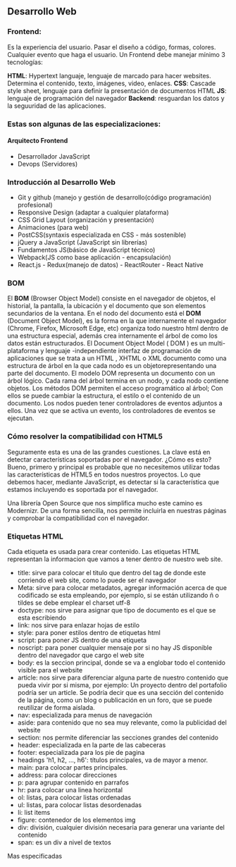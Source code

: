## Desarrollo Web
### Frontend:
Es la experiencia del usuario. Pasar el diseño a código, formas, colores. Cualquier evento que haga el usuario.
Un Frontend debe manejar mínimo 3 tecnologías:

**HTML**: Hypertext languaje, lenguaje de marcado para hacer websites. Determina el contenido, texto, imágenes, video, enlaces.
**CSS**: Cascade style sheet, lenguaje para definir la presentación de documentos HTML
**JS**: lenguaje de programación del navegador
**Backend**: resguardan los datos y la seguuridad de las aplicaciones.

### Estas son algunas de las especializaciones:

#### Arquitecto Frontend
- Desarrollador JavaScript
- Devops (Servidores)

### Introducción al Desarrollo Web
- Git y github (manejo y gestión de desarrollo(código programación) profesional)
- Responsive Design (adaptar a cualquier plataforma)
- CSS Grid Layout (organización y presentación)
- Animaciones (para web)
- PostCSS(syntaxis especializada en CSS - más sostenible)
- jQuery a JavaScript (JavaScript sin librerías)
- Fundamentos JS(básico de JavaScript técnico)
- Webpack(JS como base aplicación - encapsulación)
- React.js - Redux(manejo de datos) - ReactRouter - React Native

### BOM
El **BOM** (Browser Object Model) consiste en el navegador de objetos, el historial, la pantalla, la ubicación y el documento que son elementos secundarios de la ventana. En el nodo del documento está el **DOM** (Document Object Model),
es la forma en la que internamente el navegador (Chrome, Firefox, Microsoft Edge, etc) organiza todo nuestro html dentro de una estructura especial, además crea internamente el árbol de como los datos están estructurados.
El Document Object Model ( DOM ) es un multi-plataforma y lenguaje -independiente interfaz de programación de aplicaciones que se trata a un HTML , XHTML o XML documento como una estructura de árbol en la que cada nodo es un objetorepresentando una parte del documento. El modelo DOM representa un documento con un árbol lógico. Cada rama del árbol termina en un nodo, y cada nodo contiene objetos. Los métodos DOM permiten el acceso programático al árbol; Con ellos se puede cambiar la estructura, el estilo o el contenido de un documento. Los nodos pueden tener controladores de eventos adjuntos a ellos. Una vez que se activa un evento, los controladores de eventos se ejecutan.

### Cómo resolver la compatibilidad con HTML5

Seguramente esta es una de las grandes cuestiones. La clave está en detectar características soportadas por el navegador. ¿Cómo es esto? Bueno, primero y principal es probable que no necesitemos utilizar todas las características de HTML5 en todos nuestros proyectos. Lo que debemos hacer, mediante JavaScript, es detectar si la característica que estamos incluyendo es soportada por el navegador.

Una librería Open Source que nos simplifica mucho este camino es Modernizr. De una forma sencilla, nos permite incluirla en nuestras páginas y comprobar la compatibilidad con el navegador.

### Etiquetas HTML
Cada etiqueta es usada para crear contenido.
Las etiquetas HTML representan la informacion que vamos a tener dentro de nuestro web site.

- title: sirve para colocar el titulo que dentro del tag de donde este corriendo el web site, como lo puede ser el navegador
- Meta: sirve para colocar metadatos, agregar información acerca de que codificado se esta empleando, por ejemplo, si se están utilizando ñ o tildes se debe emplear el charset utf-8
- doctype: nos sirve para asignar que tipo de documento es el que se esta escribiendo
- link: nos sirve para enlazar hojas de estilo
- style: para poner estilos dentro de etiquetas html
- script: para poner JS dentro de una etiqueta
- noscript: para poner cualquier mensaje por si no hay JS disponible dentro del navegador que cargo el web site
- body: es la seccion principal, donde se va a englobar todo el contenido visible para el website
- article: nos sirve para diferenciar alguna parte de nuestro contenido que pueda vivir por si misma, por ejemplo:
Un proyecto dentro del portafolio podría ser un article.
Se podría decir que es una sección del contenido de la página, como un blog o publicación en un foro, que se puede reutilizar de forma aislada.
- nav: especializada para menus de navegación
- aside: para contenido que no sea muy relevante, como la publicidad del website
- section: nos permite diferenciar las secciones grandes del contenido
- header: especializada en la parte de las cabeceras
- footer: especializada para los pie de pagina
- headings 'h1, h2, ..., h6': títulos principales, va de mayor a menor.
- main: para colocar partes principales.
- address: para colocar direcciones
- p: para agrupar contenido en parrafos
- hr: para colocar una linea horizontal
- ol: listas, para colocar listas ordenadas
- ul: listas, para colocar listas desordenadas
- li: list items
- figure: contenedor de los elementos img
- div: división, cualquier división necesaria para generar una variante del contenido
- span: es un div a nivel de textos

Mas especificadas
<title> . . . <title>
La etiqueta title especifica el título del documento, el cual generalmente se muestra en la barra superior del navegador (pestaña), fuera de la ventana de contenido normal, así como también en los marcadores de un usuario o en la lista de favoritos.

<header> . . . </header>
La etiqueta header representa la información que va al comienzo de una sección, con más frecuencia en el encabezado, también puede incluir enlaces de navegación, publicidad, presentaciones, etc.

<section> . . . </section>
La etiqueta section representa una sección (una agrupación temática de contenido) de un documento o aplicación con su propio esquema interno, cabe mencionar que no es un contenedor genérico.

<footer> . . . </footer>
La etiqueta footer representa información asociada con y generalmente se encuentran en la parte inferior de un documento, como derechos de autor, fecha de publicación, información del autor o una lista de enlaces relacionados.

<nav> . . . </nav>
La etiqueta nav representa una sección del documento destinado para la navegación, los enlaces dentro de un elemento de navegación pueden ser para otros documentos o para otras áreas dentro del documento actual.

<ul> . . . </ul>
La etiqueta ul define una lista desordenada, en la que el orden de los elementos de la lista (li) no es importante.

<ol> . . . </ol>
La etiqueta ol define una lista ordenada (numerada) que consta de uno o más elementos de lista (li).
Por defecto siempre va a querer numerar los items que la componen

<li> . . . </li>
La etiqueta li define un elemento en una lista, se usa dentro de las etiquetas ol y ul.

<a> . . . </a>
La etiqueta a define un anclaje que se puede usar como un enlace de hipertexto o un fragmento con nombre dentro del documento.

<html> . . . </html>
La etiqueta html es el elemento raíz de los documentos HTML, lo que significa que todos, absolutamente todos los demás elementos están contenidos en él.

<head> . . . </head>
La etiqueta head contiene información sobre el documento, una colección de metadatos, debe incluir una etiqueta title que proporcione una descripción del documento, también puede incluir: base, link, meta, noscript, script y style.

<body> . . . </body>
La etiqueta body, valga la redundancia, contiene el contenido del documento.
<hn> . . . </hn> (h1, h2, h3, h4, h5, h6)
Las etiquetas hn especifica un encabezado que describe brevemente la sección que presenta, hay seis niveles de encabezados, desde h1 (más importante) hasta h6 (menos importante). La sintaxis HTML requiere que los encabezados aparezcan en orden (por ejemplo, un h2 no debe preceder a h1) para una estructura de documento adecuada.

<figure> . . . </figure>
La etiqueta figure nos indica algún conjunto de contenido independiente que se hace referencia desde el contenido principal, como ilustraciones, ejemplos de códigos, diagramas y poemas.

<img/>
La etiqueta img representa una imagen en el contenido.

<article> . . . </article>
La etiqueta article representa una pieza de contenido independiente, ya sea un artículo de revista, una publicación de blog, un comentario de un lector.

<p> . . . </p>
La etiqueta p denota un párrafo, pueden contener texto y elementos en línea, pero no pueden contener otros elementos de bloque, incluidos otros párrafos.

<small> . . . </small>
La etiqueta small nos indica un apéndice o una nota al margen al texto principal, como por ejemplo la “letra pequeña” legal en la parte inferior del documento.

<strong> . . . </strong>
La etiqueta strong indica que una palabra o frase es importante o que requiere atención adicional (generalmente se muestra en negrita).


Etiquetas y definiciones

<!doctype html> Define que el documento esta bajo el estandar de HTML 5

<head> Representa una colección de metadatos acerca del documento, incluyendo enlaces a, o definiciones de, scripts y hojas de estilo.

<title> Define el título del documento, el cual se muestra en la barra de título del navegador o en las pestañas de página. Solamente puede contener texto y cualquier otra etiqueta contenida no será interpretada.

<base> Define la URL base para las URLs relativas en la página.

<link> Usada para enlazar JavaScript y CSS externos con el documento HTML actual.

<meta> Define los metadatos que no pueden ser definidos usando otro elemento HTML.

<style> Etiqueta de estilo usada para escribir CSS en línea.

<body> Representa el contenido principal de un documento HTML. Solo hay un elemento <body> en un documento.

<section> Define una sección en un documento

<nav> Define una sección que solamente contiene enlaces de navegación

<article> Define contenido autónomo que podría existir independientemente del resto del contenido.

<aside> Define algunos contenidos vagamente relacionados con el resto del contenido de la página. Si es removido, el contenido restante seguirá teniendo sentido

<h1>,<h2>,<h3>,<h4>,<h5>,<h6>	Los elemento de cabecera implementan seis niveles de cabeceras de documentos; <h1> es la de mayor y <h6> es la de menor impotancia. Un elemento de cabecera describe brevemente el tema de la sección que introduce.

<header> Define la cabecera de una página o sección. Usualmente contiene un logotipo, el título del sitio Web y una tabla de navegación de contenidos.

<footer> Define el pie de una página o sección. Usualmente contiene un mensaje de derechos de autoría, algunos enlaces a información legal o direcciones para dar información de retroalimentación.

<address> Define una sección que contiene información de contacto.

<main> Define el contenido principal o importante en el documento. Solamente existe un elemento <main> en el documento.

<p>	Define una parte que debe mostrarse como un párrafo.

<ol>	Define una lista ordenada de artículos.

<ul>	Define una lista de artículos sin orden.

<li>	Define un artículo de una lista ennumerada.

<div> Representa un contenedor genérico sin ningún significado especial.
### Enlaces
Son un ancla, que puede ser una pagina interna o una pagina externa al website

### Favicons
Favicon Generator ayuda a que tu icono favicon tenga máxima compatibilidad en todos los navegadores posibles de manera casi automatica.

Si lo haces manual tendrás que exportar tu icono favicon a cada resolucion aceptada para cada tipo de display y cada navegador. Todo uno por uno. Incluso puede que se te olvide colocar alguno.

#### UTF-8
UTF-8 es la forma más utilizada para representar texto Unicode en páginas web, y siempre debemos usarla al crear nuestras páginas web.
Pero, ¿Qué es Unicode?
Unicode es un estándar universal de codificación de caracteres que se utiliza para admitir caracteres no compatibles con ASCII.

#### Compresor de imagenes
En el caso de las imágenes, les recomiendo comprimirlas para que la página web cargue más rápido. El compresor que más utilizo y me ha dado grandes resultados ha sido: https://compressor.io

## figure
La etiqueta <figure> se utiliza para «vincular» la imagen a un pequeño texto descriptivo de la misma (conocido como caption).
El beneficio es semántico. El navegador sabrá de la relación entre esa imagen y ese texto.
No es necesario utilizar <figure> si tu imagen no necesita de ese refuerzo de texto.


### form
Es posible agregar reglas a los formularios como, por ejemplo, que un campo sea requerido para enviar el formulario.
El primer input al recibir el atributo “required” condicionara al segundo input a que no se podrá enviar el formulario hasta que se rellene el campo del primer input.

También existen los inputs de tipo email que mostraran al usuario un mensaje si no coloco un texto con formato de email, por ejemplo:

Un tip que me ha servido mucho, si por algún motivo no quieres que tu formulario se complete automáticamente, dentro de la etiqueta <form> puedes agregar el atributo autocomplete=“off”.

Apunte interesante, pero necesario a mi manera de ver:
Existen dos maneras de enviar los datos mediante un formulario, mediante el metodo post y el metodo get.

<form action="index.html"method="post">
<form action="index.html"method=""get>
La diferencia entre los métodos get y post radica en la forma de enviar los datos a la página cuando se pulsa el botón “Enviar”. Mientras que el método GET envía los datos usando la URL, el método POST los envía de forma que no podemos verlos (en un segundo plano u “ocultos” al usuario).



En esta clase se mostró como hacer una navegacion interna sin js, solo con html. Pero existe la posibilidad de animar la navegación al hacer scroll con ANIMATE SCROLL.



target
Especifica en donde desplegar la URL enlazada:

**self**: Carga la URL en el mismo contexto de navegación que el actual. Este es el comportamiento por defecto.
**blank**: Carga la URL en un nuevo contexto de navegación. Usualmente es una pestaña, sin embargo, los usuarios pueden configurar los navegadores para utilizar una ventana nueva en lugar de la pestaña.
**parent**: Carga la URL en el contexto de navegación padre (parent) del actual. Si no existe el padre, este se comporta del mismo modo que **self**.
**top**: Carga la URL en el contexto más alto de navegación (el cual es un ancestro del actual, y no tiene padre (parent)). Si no hay padre (parent), este se comporta del mismo modo que **self**.



Existen 3 formas de agregar estilos a nuestro sitio:

Estilo en línea (Inline):
Utiliza el atributo style.
No es para nada recomendado ya que Html sirve para definir la estructura y semántica del código y no el aspecto visual, aquí estaríamos mezclando todo.
Esta tiene mas peso que al usar la etiqueta style o utilizando un archivo externo

Estilo interno (Internal):
Utiliza una etiqueta style.
Separa en cierto modo, de una forma menos sucia (por decirlo así). Esta forma sigue sin ser la más recomendada porque seguimos mezclando lo que es el aspecto visual con la estructura y semántica del código.

Estilo externo (External):
Utilizando un archivo CSS externo al documento HTML.
Esta es la forma más recomendada porque estamos separando totalmente la estructura y semántica con el aspecto visual.

Orden de los estilos en cascada por prioridad:

Estilo Inline.
Estilo externo o interno (dependen de la posición en la que se declaren en el html, recordar que van en “cascada”).
Estilo por defecto del navegador.
Se puede utilizar !important para romper cascadas y priorizar (aunque no es recomendable).

### Estructura CSS
También recordar que existen varios tipos de selectores:
1. Selector de etiqueta: refiere a etiquetas HTML, como el ejemplo de la imagen.
2. Selector descendiente: refiere a etiquetas HTML de forma hereditaria.
3. Selector de id: refiere a atributos id de etiquetas HTML.
4. Selector de class (clase): refiere a atributos class de etiquetas HTML.

Selector de etiqueta: selecciona únicamente la etiqueta que escribimos.
Ej:

/*si ponemos el siguiente código*/
a {
color: blue;
}
/*Nos aplicará un color azul a todas las etiquetas de ancla en el documento HTML*/
Selector descendente: Ej:

bodyheaderdivnavolli a{
	color: green;
}
/*nos aplicará el estilo únicamente a las etiquetas de ancla (<a>) que estén dentro de <li>*/
Selector de Id: selecciona únicamente el elemento con ese id
Ej:

/*supongamos que tenemos una etiqueta de párrafo con la id "parrafo1"...*/

#parrafo1{
	color: blue;
}

/*Nos aplicará el estilo únicamente a ese párrafo con id "parrafo1", PD las id son únicas no puedes poner una misma id en dos etiquetas distintas*/
Selector de clase: Este selector aplicará los estilos a todas las etiquetas con la misma clase independientemente de su Id o tipo de etiqueta.

Ej:
supongamos que tenemos una etiqueta de ancla (<a>), una de párrafo (<p>) y una de titulo 2 (<h2>) con la clase “importante”…

.importante {
	color: pink;
}
Este código pondrá de color rosado el texto de las etiquetas con esta clase, en este ejemplo estas son: (<a>), (<p>) y (<h2>).




Recordar:

Los id deben son únicos, es decir, no se pueden repetir.
Las clases si se pueden repetir.



Cuando desarrollamos una página web, notamos que ésta se ve diferente según el navegador que utilicemos, una alternativa es Normalize.css.
Pero ¿Qué es Normalize.css?
Normalize.css es un pequeño archivo CSS que proporciona una mejor coherencia entre navegadores en el diseño predeterminado de los elementos HTML.



### Unidades de medida y colores
Podemos representar un color de 3 formas dentro de CSS:

Palabra clave: red, blue, pink, etc.
Hexadecimales: 0123456789ABCDEF
hls() hlsa()
#000000 = Negro
#FFFFFF = Blanco
- Se representan por grupos de 2 -> Primeros dos representan Red, siguientes dos representan Green, siguientes dos representan Blue
- El '0' representa ausencia de color
- La 'F' representa que se posee toda la luminosidad que refleja color blanco


#FF0000 = Rojo
#00FF00 = Verde
#0000FF = Azul
Para obtener un color más exacto se utiliza rgb o rgba:

rgb(0, 200, 145)
rgba(0, 50, 70, 0.5) para obtener transparencia

La unidad de medida por excelencia dentro del mundo digital es el pixel
¿Qué es un pixel?
La menor unidad homogenea en color que forma parte de una imagen digital.


En realidad si tiene impacto usar HEX o RGB dentro de los navegadores…
La mejor compatibilidad la tiene RGB, pues todos los navegadores soportan el rango 0-255
Por otro lado con RGB se pueden obtener una pequeña gama más amplia a diferencia de HEX.
Sí, es cierto que es más común HEX, pero por mejor compatibilidad se recomienda RGB.

>Los tags html tambien tienen estado: hover, active, focus, focus-within, visited


los colores HLS = equivalen a (tono, saturación, luminosidad), que le permite declarar los colores con el uso de estos tres parámetros:

Hue = tom, Saturation = saturacion and Lightness = luminosidade

se usan asi
selector { color: hsl(120, 75%, 50%); }

el primer valor del ángulo sigue las reglas de la trigonometría para medir los ángulos, tiene limites de 0 grados a 360 grados, y no se admiten numeros negativos.
Ej: 120 grados, 45 grados, 0 grados, 360grados

El segundo valor es para la saturación (saturación) del color. Su valor se expresa en porcentaje. Un valor igual al 100% representa saturación total del color y 0 es un ligero sombreado gris de saturación

**El tercer valor** es para el brillo (ligereza). Su valor se expresa en porcentaje. Un valor igual al 100% resulta en color blanco y 0 en color negro, siendo el 50% el valor normal.

Los colores de HSLA = equivalen a (tonalidad, saturación, ligereza, alfa-opacity) es una manera extendida de la declaración HSL en la que un cuarto argumento define la opacidad del color. Este cuarto argumento es un número decimal entre 0 y 1.

se rige a las mismas reglas que el HLS, pero incluyendo la opacidad que, este **campo A (opacidad alfa)** admite decimales de 0 a 1 siendo 0 transparentes y 1 opaco. Los valores decimales se escriben con un punto de punto. Ejemplo: 0.5

### Fonts
line-height para modificar el alto de linea
font-size para modificar el tamaño de la fuente
font-weight para modificar el tipo de fuente
font-style para modificar el estilo de la fuente
letter-spacing para modificar el espacio entre letras
text-transform para transformar la fuente (mayúsculas, minúsculas, etc)
text-decoration para modificar la decoración de la fuente

### Background
background-color para agregar unn color de fondo
color para agregar un color al texto
text-decoration para modificar la decoración del texto
background-image para agregar una imagen de fondo
background-size para modificar el tamaño del background asignado
background-repeat para modificar la repetición del backgound asignado
background-position para modificar la posición del bakground asignado

### Bordes
Para asignar un borde:

border: tamaño tipo estilo
Para asignar el borde solo en una parte podemos usar:
border-top
border-right
border-bottom
border-left

Para redondear el borde:

border-radius: tamaño

### Margenes
La propiedad CSS margin establece el margen para los cuatro lados. Es una abreviación para evitar tener que establecer cada lado por separado con las otras propiedades de margen: margin-top, margin-right, margin-bottom y margin-left.

Margin collapsing: Cuando dos elementos tienen un margen y están juntos, no se suman sino que se mantiene como dominante el de aquel elemento que tengan el mayor margen. Ejemplo div-A tiene un margen-bottom: 50px; y div-B tiene un margin-top: 20px; El margen total no es de 70px sino que se mantiene el mayor por lo tanto sería de 50px.

Nota: Un margen no empuja a otro. El margen es un espaciado fuera de los elementos.

### Padding
La propiedad CSS padding establece el espacio de relleno requerido por todos los lados de un elemento. El área de padding es el espacio entre el contenido del elemento y su borde (border) no se permiten valores negativos.

La propiedad padding es un atajo para evitar la asignación de cada lado por separado (padding-top, padding-right, padding-bottom, padding-left).

padding: arriba derecha abajo izquierda;
Diferencias de las propiedades padding y margin:

Margin es el margen que hay desde un elemento hasta los que tenga al lado.
Padding es el espacio que hay en un contenedor entre el contenido y los bordes del contenedor.

El padding es un espaciado dentro de los elementos.


### Modelo de caja
El modelo de caja esta compuesto por 3 elementos fundamentales: Tamaño del elemento, el padding y el margin, estos elementos pueden formar el espacio de ubicación del elemento

EL modelo de caja puede ser alterado mediante display especiales o propiedad especial que ayude a leer el modelo de caja

Una de esas propiedades es box-sizing : border-box lo que permite que siempre sin importar el borde o el paddin ocupe un mismo tamaño, siempre

El modelo de cajas o “box model” es seguramente la característica más importante del lenguaje de hojas de estilos CSS, ya que condiciona el diseño de todas las páginas web. El modelo de cajas es el comportamiento de CSS que hace que todos los elementos de las páginas se representen mediante cajas rectangulares.

Las cajas de una página se crean automáticamente. Cada vez que se inserta una etiqueta HTML, se crea una nueva caja rectangular que encierra los contenidos de ese elemento. La siguiente imagen muestra las tres cajas rectangulares que crean


### Display
Todos los elementos tienen algun elemento display, incluyendo elementos que no se ven

Display Block: Hace que un elemento quiera ocupar todo el ancho posible sin importar la cantidad de contenido

Display Inline : Permite apilar al lado los elementos que tenga el mismo display, esperando un poco mas de contenido hacia su lado, es decir va creciendo deacuerdo a la cantidad de contenido

Estos elementos son el comportamientop basico de las etiquetas

Para los elementos que queremos que no se vean podemos usar:
display: none;

La propiedad display es una de las propiedades CSS más infrautilizadas. Aunque todos los diseñadores conocen esta propiedad y utilizan sus valores inline, block y none, las posibilidades de display son mucho más avanzadas.

De hecho, la propiedad display es una de las más complejas de CSS 2.1, ya que establece el tipo de la caja que genera cada elemento. La propiedad display es tan compleja que casi ningún navegador es capaz de mostrar correctamente todos sus valores.

El valor más sencillo de display es none que hace que el elemento no genere ninguna caja. El resultado es que el elemento desaparece por completo de la página y no ocupa sitio, por lo que los elementos adyacentes ocupan su lugar. Si se utiliza la propiedad display: none sobre un elemento, todos sus descendientes también desaparecen por completo de la página.

Si se quiere hacer un elemento invisible, es decir, que no se vea pero que siga ocupando el mismo sitio, se debe utilizar la propiedad visibility. La propiedad display: none se utiliza habitualmente en aplicaciones web dinámicas creadas con JavaScript y que muestran/ocultan contenidos cuando el usuario realiza alguna acción como pulsar un botón o un enlace.

Los otros dos valores más utilizados son block e inline que hacen que la caja de un elemento sea de bloque o en línea respectivamente.
Display block : toma todo el ancho

Display inline: espera elementos a su costado en algunos casos sin respetar valores que se le asignen a la propiedad width

Display inline-block: espera elementos a su costado y toma como ancho los valores asignados en la propiedad width
Display Inline : Permite apilar al lado los elementos que tenga el mismo display, esperando un poco mas de contenido hacia su lado, es decir va creciendo de acuerdo a la cantidad de contenido

Display flex: Lo puedes ver como un conjunto de propiedades que van a hacer mas dinamica la forma en que quieras alinear los elementos en el DOM

block -> ocupa el 100% del su ancho disponible, lo cual lo hace perfecto para elementos que sean contenedores
inline -> ocupa el ancho respectivo al contenido que tenga su elemento, por lo tanto si un elemento tiene un texto lo suficientemento largo dentro de el va ocupar todo el ancho, sin excepcion, aunque le apliquemos un width
inline-block -> hace lo mismo que inline pero respeta el width que le dimos al elemento

### Flexbox
Tradicionalmente, en CSS se ha utilizado el posicionamiento (static, relative, absolute…), los elementos en línea o en bloque (y derivados) o los float, lo que a grandes rasgos no dejaba de ser un sistema de creación de diseños bastante tradicional que no encaja con los retos que tenemos hoy en día (sistemas de escritorio, dispositivos móviles, múltiples resoluciones, etc…).

Flexbox es un sistema de elementos flexibles que llega con la idea de olvidar estos mecanismos y acostumbrarnos a una mecánica más potente, limpia y personalizable, en la que los elementos HTML se adaptan y colocan automáticamente y es más fácil personalizar los diseños.

La propiedad display cuando toma el valor flex, se debe recordar que esta propiedad sólo afecta a los componentes html hijos directamente. En tal sentido sí dentro de lo componentes html hijo hay otros componentes html ésta misma propiedad no afectará

Al aplicar la propiedad display: flex los elementos del contenedor se ubicarán en filas, esto se debe a que el valor predeterminado de su distribución es flex-direction: row
La propiedad de flex-direction especifica la dirección de los elementos flexibles. Nota: si el elemento no es un elemento flexible, la propiedad de flex-direction no tiene efecto.

Propiedad Shrink para evitar que los elementos hijo ajuste automáticamente el ancho de dicho elemento, para mantener las propiedades de ancho de cada elemento hijo (cuyo padre sea FLEX y dicho hijo también sea FLEX), es con: flex-shrink: 0; => esto es el factor de encogimiento.

flex-shrink: 0 - 1;

Esta propiedad se aplica a los hijos, y determina que tan flexibles pueden ser estos, siendo 0 nada flexibles, es decir no se va a modificar para nada el ancho o el alto, o 1 que indica que si pueden ser flexibles

La propiedad flex-wrap de CSS especifica si los elementos "hijos" son obligados a permanecer en una misma línea o pueden fluir en varias líneas. tiene dos valores. flex-wrap: wrap; pueden fluir en varias líneas y flex-wrap: nowrap; por defecto, no pueden fluir a otras lineas

### Justify Content
Cuando se requiere alinear elementos con flex de forma horizontal, necesitamos la propiedad justify-content

space-evenly
los elementos se distribuyen de manera que el espaciado entre dos sujetos de alineación adyacentes, antes del primer sujeto de alineación, y después del último sujeto de alineación sea el mismo

Practiquen con space evenly para que vean mejor la diferencia.

Un detalle importante a tener en cuenta con las propiedades flex-start y flex-end, es que su comportamiento se invierte cuando se ha definido simultáneamente la propiedad direction como rtl para el objeto padre, que es muy común en la forma de escritura árabe, de derecha a izquierda. También puede surgir un comportamiento inesperado al combinar esta característica con la propiedad flex-wrap.

Cuando el elemento lleva la propiedad
display: flex
NO aplica el “margin collapsing”, por ende los márgenes se suman.

### Align Items
Cuando se requiere alinear elementos con flex de forma vertical, necesitamos la propiedad align-items
Sin embargo, cuando se utiliza la propiedad flex-direction: column; entonces se invierten las propiedades de alineamiento, es decir, justify-content alineará de manera vertical y align-items de manera horizontal. Esto se debe a que hemos volteado los elementos.
Basicamente flexbox tiene 2 ejes, vertical o horizontal lo que tecnicamente se conoce como main axis y cross axis
Horizontal = Main axis.
Vertical = cross axis.
Dependiendo el flex direction row o column, se determina el eje principal y en base a eso se distribuye los elementos hijos.

Hay una pequeña pero importante diferencia entre align-content y align-items. Align-content determina el espacio entre las lineas, mientras que align-items determina como los elementos en su conjunto estan alineados dentro del contenedor. Cuando hay solo una linea, align-content no tiene efecto.

justify-content: para elementos horizontales
align-items: elementos verticales


align-self se utliza en el eje vertical y reemplaza los valores dados por align-items.

Cuando la propiedad flex-direction se ha definido como column, la propiedad justify-content ya no va a aplicar sobre la alineación horizontal, sino sobre la vertical. Y align-items ya no aplicaría sobre la alineación vertical sino la horizontal. Se intercambian sus efectos.


Ejercicio
`.header ol li {
	display:flex;
	height: inherit;
	align-items: center;
}`

Para los que no lograron comprender muy bien porque no se centran las anclas a pesar que se usa ‘align-items’ junto al ‘display:flex’ en el elemento padre que es el <li>, paso a explicar a continuación.

En primer lugar el objetivo es que el elemento <a> (ancla) pueda abarcar toda la altura del header. Para lograr esto se define la propiedad ‘height’ con un valor fijo en el header(en este caso 90px) y luego se va heredando con el valor ‘inherit’ de padres a hijos hasta llegar al ancla.

Entonces, al tener el elemento ancla la misma altura que su padre, la propiedad ‘align-items: center’ parece no funcionar ya que observamos el texto del ancla en la parte superior del header o menu, sin embargo el flexbox esta realizando correctamente su función ya que estamos centrando un ancla de 90px de alto sobre un padre que tiene la misma altura, teniendo como resultado lo que vemos en la imagen superior, debido a que no hay espacio para centrar porque no hay diferencia de altura entre padre e hijo.

Finalmente para lograr que el texto del ancla quede centrado, tenemos que tratar a este elemento <a> como el ‘padre’ del texto y así logramos con la misma propiedad ‘align-items’ centrar el texto verticalmente, por lo que en este caso en particular no corresponde utilizarlo en el elemento padre del ancla(<li>).

Las reglas CSS para estos elementos quedarían así:

`.header ol li {
	height: inherit;
}`

`.header a {
	color: white;
	text-decoration: none;
	display:flex;
	align-items: center;
	height: inherit;
	padding: 010px;
}`

¿Por qué no se debe alinear los textos con justify?
justify se usa para los contenedores, para los textos existe text-align.
Creo que es porque la alineación de textos justify aplicada por el navegador es visualmente desagradable en la mayoría de los casos, ya que no se aplica ninguna regla o norma de separación de palabras de una línea a otra, por lo que terminan rellenándose de manera un tanto grosera y poco profesional las líneas con espacios en blanco, de forma descontrolada.

En la siguientes imágenes se pueden ver algunos ejemplos de alineación justificada de manera incorrecta (que es la aplicada por el navegador - automática), y de manera correcta (que es como lo haría una persona - manualmente).

### Position
La propiedad de posición
La positionpropiedad especifica el tipo de método de posicionamiento utilizado para un elemento.

Hay cinco valores de posición diferentes:

static
relative
fixed
absolute
sticky
Los elementos se colocan utilizando las propiedades superior, inferior, izquierda y derecha. Sin embargo, estas propiedades no funcionarán a menos que la position propiedad se establezca primero. También funcionan de manera diferente dependiendo del valor de posición.

### Object fill
La propiedad de object-fit CSS se usa para especificar cómo se debe cambiar el tamaño de <img> o <video> para que se ajuste a su contenedor.

La propiedad de object-fit puede tener los siguientes valores:

** fill **- Esto es por defecto. El contenido reemplazado se dimensiona para llenar el cuadro de contenido del elemento. Si es necesario, el objeto será estirado o aplastado para encajar

** contain** : el contenido reemplazado se escala para mantener su relación de aspecto mientras se ajusta dentro del cuadro de contenido del elemento

** cover **: el contenido reemplazado se dimensiona para mantener su relación de aspecto mientras llena todo el cuadro de contenido del elemento. El objeto será recortado para caber
none - El contenido reemplazado no se redimensiona

scale-down : el contenido se dimensiona como si no se hubiera especificado o no hubiera contenido (lo que daría como resultado un tamaño de objeto concreto más pequeño)

